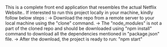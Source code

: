 This is a complete front end application that resembles the actual Netflix Website..
If interested to run this project locally in your machine, kindly follow below steps : 
     -> Download the repo from a remote server to your local machine using the "clone" command.
     -> The "node_modules" is not a part of the cloned repo and should be downloaded using 
        "npm install" command to download all the dependencies mentioned in "package.json" file.
     -> After the download, the project is ready to run:   "npm start"   
